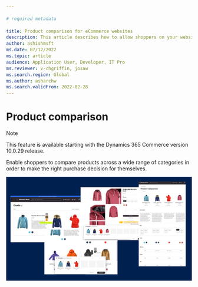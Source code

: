 ```yaml
---

# required metadata

title: Product comparison for eCommerce websites
description: This article describes how to allow shoppers on your website to do product comparison.
author: ashishmsft
ms.date: 07/12/2022
ms.topic: article
audience: Application User, Developer, IT Pro
ms.reviewer: v-chgriffin, josaw
ms.search.region: Global
ms.author: asharchw
ms.search.validFrom: 2022-02-28
---
```


# Product comparison

> [!NOTE]
> This feature is available starting with the Dynamics 365 Commerce version 10.0.29 release. 

Enable shoppers to compare products across a wide range of categories in order to make the right purchase decision for themselves. 

![Product Comparison Overview](./media/Product-Comparison-Overview.png)

